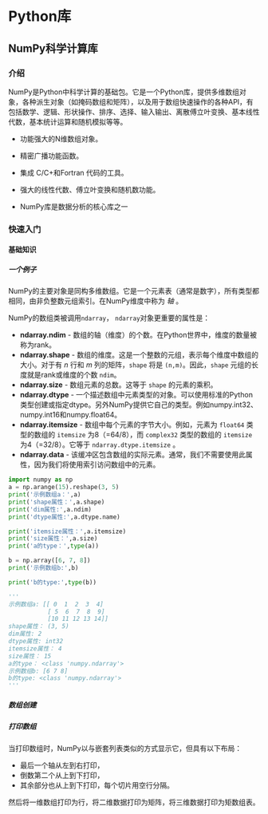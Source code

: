 # Python库

## NumPy科学计算库

### 介绍

 NumPy是Python中科学计算的基础包。它是一个Python库，提供多维数组对象，各种派生对象（如掩码数组和矩阵），以及用于数组快速操作的各种API，有包括数学、逻辑、形状操作、排序、选择、输入输出、离散傅立叶变换、基本线性代数，基本统计运算和随机模拟等等。 

- 功能强大的N维数组对象。
- 精密广播功能函数。      

- 集成 C/C+和Fortran 代码的工具。      
- 强大的线性代数、傅立叶变换和随机数功能。      

- NumPy库是数据分析的核心库之一

  

### 快速入门

#### 基础知识

##### 一个例子

NumPy的主要对象是同构多维数组。它是一个元素表（通常是数字），所有类型都相同，由非负整数元组索引。在NumPy维度中称为 *轴* 。 

NumPy的数组类被调用`ndarray`，  `ndarray`对象更重要的属性是： 

- **ndarray.ndim** - 数组的轴（维度）的个数。在Python世界中，维度的数量被称为rank。
- **ndarray.shape** - 数组的维度。这是一个整数的元组，表示每个维度中数组的大小。对于有 *n* 行和 *m* 列的矩阵，`shape` 将是 `(n,m)`。因此，`shape` 元组的长度就是rank或维度的个数 `ndim`。
- **ndarray.size** - 数组元素的总数。这等于 `shape` 的元素的乘积。
- **ndarray.dtype** - 一个描述数组中元素类型的对象。可以使用标准的Python类型创建或指定dtype。另外NumPy提供它自己的类型。例如numpy.int32、numpy.int16和numpy.float64。
- **ndarray.itemsize** - 数组中每个元素的字节大小。例如，元素为 `float64` 类型的数组的 `itemsize` 为8（=64/8），而 `complex32` 类型的数组的 `itemsize` 为4（=32/8）。它等于 `ndarray.dtype.itemsize` 。
- **ndarray.data** - 该缓冲区包含数组的实际元素。通常，我们不需要使用此属性，因为我们将使用索引访问数组中的元素。

```python
import numpy as np
a = np.arange(15).reshape(3, 5)
print('示例数组a：',a)
print('shape属性：',a.shape)
print('dim属性:',a.ndim)
print('dtype属性:',a.dtype.name)

print('itemsize属性：',a.itemsize)
print('size属性：',a.size)
print('a的type：',type(a))

b = np.array([6, 7, 8])
print('示例数组b:',b)

print('b的type:',type(b))

'''
示例数组a: [[ 0  1  2  3  4]
 		   [ 5  6  7  8  9]
           [10 11 12 13 14]]
shape属性： (3, 5)
dim属性: 2
dtype属性: int32
itemsize属性： 4
size属性： 15
a的type： <class 'numpy.ndarray'>
示例数组b: [6 7 8]
b的type: <class 'numpy.ndarray'>
'''
```

##### 数组创建

##### 打印数组

当打印数组时，NumPy以与嵌套列表类似的方式显示它，但具有以下布局：

- 最后一个轴从左到右打印，
- 倒数第二个从上到下打印，
- 其余部分也从上到下打印，每个切片用空行分隔。

然后将一维数组打印为行，将二维数据打印为矩阵，将三维数据打印为矩数组表。
